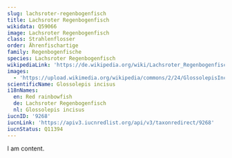 ```yaml
---
slug: lachsroter-regenbogenfisch
title: Lachsroter Regenbogenfisch
wikidata: Q59066
image: Lachsroter Regenbogenfisch
class: Strahlenflosser
order: Ährenfischartige
family: Regenbogenfische
species: Lachsroter Regenbogenfisch
wikipediaLink: 'https://de.wikipedia.org/wiki/Lachsroter_Regenbogenfisch'
images:
  - 'https://upload.wikimedia.org/wikipedia/commons/2/24/GlossolepisIncisus.JPG'
scientificName: Glossolepis incisus
i18nNames:
  en: Red rainbowfish
  de: Lachsroter Regenbogenfisch
  nl: Glossolepis incisus
iucnID: '9268'
iucnLink: 'https://apiv3.iucnredlist.org/api/v3/taxonredirect/9268'
iucnStatus: Q11394
---
```


I am content.
